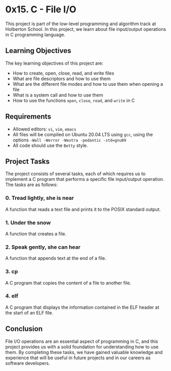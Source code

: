 # 0x15. C - File I/O

This project is part of the low-level programming and algorithm track at Holberton School. In this project, we learn about file input/output operations in C programming language.

## Learning Objectives

The key learning objectives of this project are:

- How to create, open, close, read, and write files
- What are file descriptors and how to use them
- What are the different file modes and how to use them when opening a file
- What is a system call and how to use them
- How to use the functions `open`, `close`, `read`, and `write` in C

## Requirements

- Allowed editors: `vi`, `vim`, `emacs`
- All files will be compiled on Ubuntu 20.04 LTS using `gcc`, using the options `-Wall -Werror -Wextra -pedantic -std=gnu89`
- All code should use the `Betty` style. 

## Project Tasks

The project consists of several tasks, each of which requires us to implement a C program that performs a specific file input/output operation. The tasks are as follows:

### 0. Tread lightly, she is near

A function that reads a text file and prints it to the POSIX standard output.

### 1. Under the snow

A function that creates a file.

### 2. Speak gently, she can hear

A function that appends text at the end of a file.

### 3. cp

A C program that copies the content of a file to another file.

### 4. elf

A C program that displays the information contained in the ELF header at the start of an ELF file.

## Conclusion

File I/O operations are an essential aspect of programming in C, and this project provides us with a solid foundation for understanding how to use them. By completing these tasks, we have gained valuable knowledge and experience that will be useful in future projects and in our careers as software developers.
